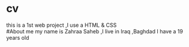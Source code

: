 # cv
this is a 1st web project ,I use a HTML & CSS  
#About me
my name is Zahraa Saheb ,I live in Iraq ,Baghdad 
I have a 19 years old 

